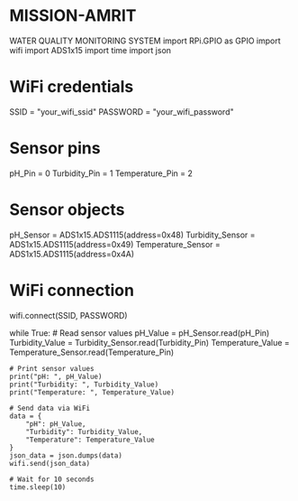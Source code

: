 # MISSION-AMRIT
WATER QUALITY MONITORING SYSTEM
import RPi.GPIO as GPIO
import wifi
import ADS1x15
import time
import json

# WiFi credentials
SSID = "your_wifi_ssid"
PASSWORD = "your_wifi_password"

# Sensor pins
pH_Pin = 0
Turbidity_Pin = 1
Temperature_Pin = 2

# Sensor objects
pH_Sensor = ADS1x15.ADS1115(address=0x48)
Turbidity_Sensor = ADS1x15.ADS1115(address=0x49)
Temperature_Sensor = ADS1x15.ADS1115(address=0x4A)

# WiFi connection
wifi.connect(SSID, PASSWORD)

while True:
    # Read sensor values
    pH_Value = pH_Sensor.read(pH_Pin)
    Turbidity_Value = Turbidity_Sensor.read(Turbidity_Pin)
    Temperature_Value = Temperature_Sensor.read(Temperature_Pin)

    # Print sensor values
    print("pH: ", pH_Value)
    print("Turbidity: ", Turbidity_Value)
    print("Temperature: ", Temperature_Value)

    # Send data via WiFi
    data = {
        "pH": pH_Value,
        "Turbidity": Turbidity_Value,
        "Temperature": Temperature_Value
    }
    json_data = json.dumps(data)
    wifi.send(json_data)

    # Wait for 10 seconds
    time.sleep(10)
